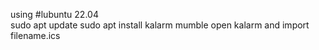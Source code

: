 using #lubuntu 22.04 <br/>
sudo apt update
sudo apt install kalarm mumble 
open kalarm and import filename.ics 

